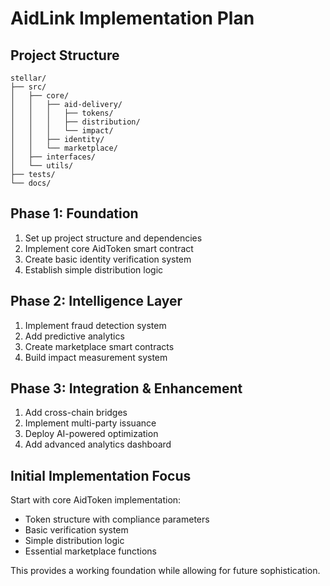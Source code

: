 # AidLink Implementation Plan

## Project Structure
```
stellar/
├── src/
│   ├── core/
│   │   ├── aid-delivery/
│   │   │   ├── tokens/
│   │   │   ├── distribution/
│   │   │   └── impact/
│   │   ├── identity/
│   │   └── marketplace/
│   ├── interfaces/
│   └── utils/
├── tests/
└── docs/
```

## Phase 1: Foundation
1. Set up project structure and dependencies
2. Implement core AidToken smart contract
3. Create basic identity verification system
4. Establish simple distribution logic

## Phase 2: Intelligence Layer
1. Implement fraud detection system
2. Add predictive analytics
3. Create marketplace smart contracts
4. Build impact measurement system

## Phase 3: Integration & Enhancement
1. Add cross-chain bridges
2. Implement multi-party issuance
3. Deploy AI-powered optimization
4. Add advanced analytics dashboard

## Initial Implementation Focus
Start with core AidToken implementation:
- Token structure with compliance parameters
- Basic verification system
- Simple distribution logic
- Essential marketplace functions

This provides a working foundation while allowing for future sophistication.